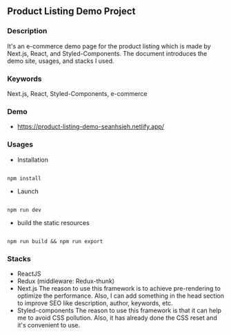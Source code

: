 ## Product Listing Demo Project
### Description
It's an e-commerce demo page for the product listing which is made by Next.js, React, and Styled-Components. The document introduces the demo site, usages, and stacks I used.

### Keywords
Next.js, React, Styled-Components, e-commerce

### Demo
* https://product-listing-demo-seanhsieh.netlify.app/

### Usages

* Installation

```

npm install

```

* Launch

```

npm run dev

```

* build the static resources

```

npm run build && npm run export

```

### Stacks
* ReactJS
* Redux (middleware: Redux-thunk)
* Next.js
The reason to use this framework is to achieve pre-rendering to optimize the performance. Also, I can add something in the head section to improve SEO like description, author, keywords, etc.
* Styled-components
The reason to use this framework is that it can help me to avoid CSS pollution. Also, it has already done the CSS reset and it's convenient to use.
